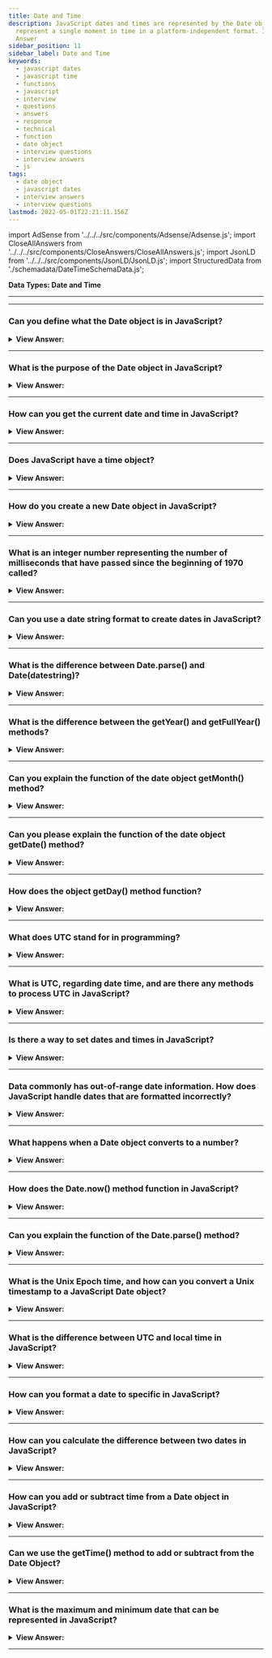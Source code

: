 ```yaml
---
title: Date and Time
description: JavaScript dates and times are represented by the Date object. Date objects
  represent a single moment in time in a platform-independent format. Interview
  Answer
sidebar_position: 11
sidebar_label: Date and Time
keywords:
  - javascript dates
  - javascript time
  - functions
  - javascript
  - interview
  - questions
  - answers
  - response
  - technical
  - function
  - date object
  - interview questions
  - interview answers
  - js
tags:
  - date object
  - javascript dates
  - interview answers
  - interview questions
lastmod: 2022-05-01T22:21:11.156Z
---
```


import AdSense from '../../../src/components/Adsense/Adsense.js';
import CloseAllAnswers from '../../../src/components/CloseAnswers/CloseAllAnswers.js';
import JsonLD from '../../../src/components/JsonLD/JsonLD.js';
import StructuredData from './schemadata/DateTimeSchemaData.js';

<JsonLD data={StructuredData} />

<head>
  <title>Date and Time | JavaScript Frontend Phone Interview Answers</title>
</head>

**Data Types: Date and Time**

---

<AdSense />

---

<CloseAllAnswers />

### Can you define what the Date object is in JavaScript?

<details>
  <summary><strong>View Answer:</strong></summary>
  <div>
  <div><strong>Interview Response:</strong> The Date object is a built-in object in JavaScript that represents a specific point in time and provides methods for working with dates and times.
</div><br />
  <div><strong>Technical Response:</strong> JavaScript Date objects represent a single moment in time in a platform-independent format. Date objects contain a Number that represents milliseconds since 1 January 1970 UTC. These date and time objects are not the same as the UNIX epoch (the number of seconds elapsed since midnight on January 1, 1970, UTC), the principal base value for computer-recorded date and time values. It's essential to keep in mind that while the time value at the heart of a Date object is UTC, the primary methods to fetch the date and time or its components all work in the local (i.e., host system) time zone and offset.
  </div><br />
  <div><strong className="codeExample">Code Example:</strong><br /><br />

  <div></div>

Creating a `Date` object representing the current date and time:

```javascript
const currentDate = new Date();
console.log(currentDate);
// logs Wed Jun 21 2023 16:45:26 GMT-0700 (Pacific Daylight Time)
```

Creating a `Date` object with a specific date and time:

```javascript
const specificDate = new Date('2023-06-21T10:30:00');
console.log(specificDate);
```

Getting various components of a `Date` object:

```javascript
const date = new Date();

const year = date.getFullYear();
const month = date.getMonth(); // Month is zero-based (0-11)
const day = date.getDate();
const hours = date.getHours();
const minutes = date.getMinutes();
const seconds = date.getSeconds();

console.log(year, month, day, hours, minutes, seconds);
```

Performing calculations with `Date` objects:

```javascript
const now = new Date();
const futureDate = new Date(now.getFullYear() + 1, now.getMonth(), now.getDate());

console.log(futureDate);
```

In this example, we calculate a future date by adding one year to the current date using the `getFullYear`, `getMonth`, and `getDate` methods of the `Date` object.

The `Date` object provides many more methods and properties to work with dates and times, allowing you to perform various operations and manipulate dates according to your needs.

  </div>
  </div>
</details>

---

### What is the purpose of the Date object in JavaScript?

<details>
  <summary><strong>View Answer:</strong></summary>
  <div>
  <div><strong>Interview Response:</strong> The Date object is used to work with dates and times in JavaScript, allowing developers to create, manipulate, and format date and time values.</div><br />
  <div><strong className="codeExample">Code Example:</strong><br /><br />

  <div></div>

```js
let date = new Date();
console.log(date); // Logs the current date and time
```

  </div>
  </div>
</details>

---

### How can you get the current date and time in JavaScript?

<details>
  <summary><strong>View Answer:</strong></summary>
  <div>
  <div><strong>Interview Response:</strong> The current date and time can be obtained in JavaScript using the built-in Date object's constructor without any arguments.</div><br />
  <div><strong className="codeExample">Code Example:</strong><br /><br />

  <div></div>

```js
let date = new Date();
console.log(date); // Logs the current date and time
```

  </div>
  </div>
</details>

---

### Does JavaScript have a time object?

<details>
  <summary><strong>View Answer:</strong></summary>
  <div>
  <div><strong>Interview Response:</strong> JavaScript has a Date object, which includes both date and time functionality, but it does not have a separate "time object".
  </div><br/>
  <div><strong>Technical Response:</strong> No, JavaScript does not have a built-in "Time" object. However, the `Date` object in JavaScript is commonly used to work with both dates and times. It represents a specific point in time, including the date, time, and time zone information. By utilizing the methods and properties of the `Date` object, you can perform operations related to time, such as getting the current time, setting specific times, extracting time components, and performing calculations involving time intervals.
  </div><br />
  <div><strong className="codeExample">Code Example:</strong><br /><br />

  <div></div>

Getting the current time:

```js
const currentTime = new Date();
console.log(currentTime.toLocaleTimeString());
```

Setting a specific time:

```js
const specificTime = new Date();
specificTime.setHours(10);
specificTime.setMinutes(30);
specificTime.setSeconds(0);
console.log(specificTime.toLocaleTimeString()); // logs 10:30:00 AM
```

  </div>
  </div>
</details>

---

### How do you create a new Date object in JavaScript?

<details>
  <summary><strong>View Answer:</strong></summary>
  <div>
  <div><strong>Interview Response:</strong> A new Date object is created in JavaScript using the built-in Date constructor with optional arguments for the year, month, day, hour, minute, second, and millisecond.
  </div><br />
  <div><strong className="codeExample">Code Example:</strong><br /><br />

  <div></div>

```js
let currentDate = new Date();
console.log(currentDate); // Logs the current date and time
```

  </div>
  </div>
</details>

---

### What is an integer number representing the number of milliseconds that have passed since the beginning of 1970 called?

<details>
  <summary><strong>View Answer:</strong></summary>
  <div>
  <div><strong>Interview Response:</strong> The integer number representing the number of milliseconds since the beginning of 1970 is called a timestamp (Unix Time or Epoch Time).</div><br />
  <div><strong>Technical Response:</strong> An integer number representing the number of milliseconds since 1970 is called a timestamp. It is a lightweight numeric representation of a date. We can always create a date from a timestamp using the new Date(timestamp) and convert the existing Date object to a timestamp using the date.getTime() method. You should be aware that dates before 01.01.1970 have a negative timestamp.
  </div><br />
  <div><strong className="codeExample">Code Example:</strong><br /><br />

  <div></div>

```js
// 31 Dec 1969
let Dec31_1969 = new Date(-24 * 3600 * 1000);
console.log(Dec31_1969);
```

  </div>
  </div>
</details>

---

### Can you use a date string format to create dates in JavaScript?

<details>
  <summary><strong>View Answer:</strong></summary>
  <div>
  <div><strong>Interview Response:</strong> Yes, if there is a single argument, and it is a string, it is parsed automatically. The algorithm is the same as Date.parse (returns a timestamp) used to parse date strings.
</div><br />
  <div><strong className="codeExample">Code Example:</strong><br /><br />

<strong>Syntax: </strong> new Date(“datestring”);<br /><br />

  <div></div>

```js
let date = new Date('2017-01-26');
console.log(date);
// The time is not set, so it's assumed to be midnight GMT and
// is adjusted according to the timezone the code is run in
// So the result could be
// Thu Jan 26 2017 11:00:00 GMT+1100 (Australian Eastern Daylight Time)
// or
// Wed Jan 25 2017 16:00:00 GMT-0800 (Pacific Standard Time)
```

  </div>
  </div>
</details>

---

### What is the difference between Date.parse() and Date(datestring)?

<details>
  <summary><strong>View Answer:</strong></summary>
  <div>
  <div><strong>Interview Response:</strong> The main difference between Date.parse(), and Date(datestring) is Date.parse() returns milliseconds, and Date(datestring) does not. It returns the actual UTC date string requested.
</div><br />
  <div><strong className="codeExample">Code Example:</strong><br /><br />

  <div></div>

```js
let date = Date.parse('01-02-2021'); // get timestamp returns 1609574400000
let date2 = new Date(1609574400000); // using timestamp

console.log(date); // returns 1609574400000
console.log(date2); // returns 2021-01-02T08:00:00.000Z
```

  </div>
  </div>
</details>

---

### What is the difference between the getYear() and getFullYear() methods?

<details>
  <summary><strong>View Answer:</strong></summary>
  <div>
  <div><strong>Interview Response:</strong> The getYear() method returns the year minus 1900, while getFullYear() returns the four-digit year. The getYear() method is deprecated and should not be used.</div><br />
  <div><strong>Technical Response:</strong> The getFullYear() method returns the year of the specified date according to local time. The getYear() method is deprecated, and you should not use it but instead follow the current MDN recommendations (It does not work well with date years after 2000).
  </div><br />
  <div><strong className="codeExample">Code Example:</strong><br /><br />

  <div></div>

```js
let date = new Date();
let year = date.getFullYear();
console.log(year); // returns 2021
```

---

:::warning
The getYear() method is **deprecated**, and you should not use it. Use **getFullYear()** instead.
:::

  </div>
  </div>
</details>

---

### Can you explain the function of the date object getMonth() method?

<details>
  <summary><strong>View Answer:</strong></summary>
  <div>
  <div><strong>Interview Response:</strong> The getMonth() method of the Date object in JavaScript returns the numeric month (0-11) of a date, where 0 equals January and 1 equals February, and so on.</div><br />
  <div><strong>Technical Response:</strong> The getMonth() method returns the month on the specified date according to local time as a zero-based value (zero indicates the year's first month). It returns an integer number, between 0 and 11, representing the month on the given date according to local time. 0 corresponds to January, 1 to February, and more.
  </div><br />
  <div><strong className="codeExample">Code Example:</strong><br /><br />

<strong>Syntax: </strong> dateObj.getMonth();<br /><br />

  <div></div>

```js
let Xmas95 = new Date('December 25, 1995 23:15:30');
let month = Xmas95.getMonth();

console.log(month); // 11
```

  </div>
  </div>
</details>

---

### Can you please explain the function of the date object getDate() method?

<details>
  <summary><strong>View Answer:</strong></summary>
  <div>
  <div><strong>Interview Response:</strong> The getDate() method returns the day of the month for the specified date according to local time. An integer number between 1 and 31 represents the day of the month for the given date.
</div><br />
  <div><strong className="codeExample">Code Example:</strong><br /><br />

<strong>Syntax: </strong> dateObj.getDate();<br /><br />

  <div></div>

```js
let Xmas95 = new Date('December 25, 1995 23:15:30');
let day = Xmas95.getDate();

console.log(day); // 25
```

  </div>
  </div>
</details>

---

### How does the object getDay() method function?

<details>
  <summary><strong>View Answer:</strong></summary>
  <div>
  <div><strong>Interview Response:</strong> The getDay() method of the Date object in JavaScript returns the numeric value of the day of the week (0-6) for a given Date object, where Sunday is 0 and Saturday is 6.</div><br />
  <div><strong>Technical Response:</strong> The getDay() method returns the day of the week for the specified date according to local time, where 0 represents Sunday. For the day of the month, see Date.prototype.getDate(). An integer number, between 0 and 6, corresponds to the week's day for the given date, according to local time: 0 for Sunday, 1 for Monday, 2 for Tuesday, and following days in order.
  </div><br />
  <div><strong className="codeExample">Code Example:</strong><br /><br />

<strong>Syntax: </strong> dateObj.getDay();<br /><br />

  <div></div>

```js
let Xmas95 = new Date('December 25, 1995 23:15:30');
let weekday = Xmas95.getDay();

console.log(weekday); // 1
```

  </div>
  </div>
</details>

---

### What does UTC stand for in programming?

<details>
  <summary><strong>View Answer:</strong></summary>
  <div>
  <div><strong>Interview Response:</strong> In programming, UTC stands for Coordinated Universal Time, which is a time standard that provides a consistent, global time reference and is used as a basis for local time zones.
  </div>
  </div>
</details>

---

### What is UTC, regarding date time, and are there any methods to process UTC in JavaScript?

<details>
  <summary><strong>View Answer:</strong></summary>
  <div>
  <div><strong>Interview Response:</strong> In the context of date and time, UTC stands for Coordinated Universal Time, and JavaScript provides several methods for working with UTC, including getUTCDate(), getUTCDay(), getUTCMonth(), and getUTCHours().</div><br />
  <div><strong>Technical Response:</strong> UTC is an acronym for Universal Time Coordinated, established in 1972. This time was called Greenwich Mean Time (GMT) but now referred to as Coordinated Universal Time or Universal Time Coordinated (UTC). In JavaScript, there are also their UTC-counterparts, that return day, month, year and so on for the time zone UTC+0: getUTCFullYear(), getUTCMonth(), getUTCDay(). Just insert the "UTC" right after "get". Besides the given methods, two special ones do not have a UTC-variant, including getTime and getTimezoneOffset.
  </div><br />
  <div><strong className="codeExample">Code Example:</strong><br /><br />

  <div></div>

```js
const date = new Date();

const utcYear = date.getUTCFullYear();
const utcMonth = date.getUTCMonth(); // Month is zero-based (0-11)
const utcDate = date.getUTCDate();
const utcHours = date.getUTCHours();
const utcMinutes = date.getUTCMinutes();
const utcSeconds = date.getUTCSeconds();

console.log(utcYear, utcMonth, utcDate, utcHours, utcMinutes, utcSeconds);
```

  </div>
  </div>
</details>

---

### Is there a way to set dates and times in JavaScript?

<details>
  <summary><strong>View Answer:</strong></summary>
  <div>
  <div><strong>Interview Response:</strong> Yes, there are several methods, including setFullYear, setMonth, setDate, setHours, setMinutes, setSeconds, setMilliseconds, and setTime.</div><br />
  <div><strong>Technical Response:</strong> Yes, there are several methods, including setFullYear, setMonth, setDate, setHours, setMinutes, setSeconds, setMilliseconds, and setTime. setTime sets the completed date in milliseconds based on the JavaScript initialized date of 01/01/1970 UTC. Every one of them except setTime() has a UTC-variant for use.
  </div><br />
  <div><strong className="codeExample">Code Example:</strong><br /><br />

  <div></div>

```js
let today = new Date();

today.setHours(0);
console.log(today); // still today, but the hour is changed to 0

today.setHours(0, 0, 0, 0);
console.log(today); // still today, now 00:00:00 sharp.
```

  </div>
  </div>
</details>

---

### Data commonly has out-of-range date information. How does JavaScript handle dates that are formatted incorrectly?

<details>
  <summary><strong>View Answer:</strong></summary>
  <div>
  <div><strong>Interview Response:</strong> JavaScript handles out-of-range dates by adjusting them to be within the appropriate range of valid dates.
</div><br />
  <div><strong>Interview Response:</strong> The Date object includes an auto-correction feature that tackles incorrectly formed dates. We can enter values out of range, and it will auto-adjust. The Date object also keeps track of the number of days within a single date to provide accurate future or past date results.
</div><br />
  <div><strong className="codeExample">Code Example:</strong><br /><br />

  <div></div>

```js
let date = new Date(2013, 0, 32); // 32 Jan 2013 ?!?
console.log(date); // ...is 1st Feb 2013!

// Another example
let date = new Date(2016, 1, 28);
date.setDate(date.getDate() + 2);

console.log(date); // 1 Mar 2016
```

  </div>
  </div>
</details>

---

### What happens when a Date object converts to a number?

<details>
  <summary><strong>View Answer:</strong></summary>
  <div>
  <div><strong>Interview Response:</strong> When a Date object is converted to a timestamp, it returns the number of milliseconds since January 1, 1970, 00:00:00 UTC. This is called the Unix Epoch.
</div><br />
  <div><strong className="codeExample">Code Example:</strong><br /><br />

  <div></div>

```js
// Date to number conversion using the unary operator
let date = new Date();
console.log(+date); // returns the number of milliseconds, same as date.getTime()

// Time Measurement: Speed Test
let start = new Date(); // start measuring time

// do the job
for (let i = 0; i < 100000; i++) {
  let doSomething = i * i * i;
}

let end = new Date(); // end measuring time

console.log(`The loop took ${end - start} ms`);
```

---

:::note
The critical side effect: JavaScript can subtract date numbers; the result is their difference in milliseconds. That can be used for time measurements and equip an application with more powerful time-related features.
:::

  </div>
  </div>
</details>

---

### How does the Date.now() method function in JavaScript?

<details>
  <summary><strong>View Answer:</strong></summary>
  <div>
  <div><strong>Interview Response:</strong> The Date.now() method in JavaScript returns the current timestamp value in milliseconds since January 1, 1970 (UTC) without creating a new Date object.</div><br />
  <div><strong>Technical Response:</strong> We don't need the Date object if we just want to measure time. Date.now() is a special method that returns the current timestamp, and it has the same semantic value as new Date(). getTime() returns a Time object without creating an intermediary Date object. As a result, it is speedier and puts less strain on waste collection. It's primarily done for convenience or when we need the necessary performance, such as in JavaScript games or other specialized applications.
  </div><br />
  <div><strong className="codeExample">Code Example:</strong><br /><br />

<strong>Syntax: </strong> Date.now();<br /><br />

  <div></div>

```js
let start = Date.now(); // milliseconds count from 1 Jan 1970

// do the job
for (let i = 0; i < 100000; i++) {
  let doSomething = i * i * i;
}

let end = Date.now(); // done

console.log(`The loop took ${end - start} ms`); // subtract numbers, not dates
```

  </div>
  </div>
</details>

---

### Can you explain the function of the Date.parse() method?

<details>
  <summary><strong>View Answer:</strong></summary>
  <div>
  <div><strong>Interview Response:</strong> The Date.parse() method in JavaScript parses a string representation of a date and returns its corresponding timestamp value.</div><br />
  <div><strong>Technical Response:</strong> Date.parse(str) parses a string in the specified format and returns the timestamp (number of milliseconds since January 1, 1970, UTC+0). If the format is invalid, NaN is returned. The string format should be (YYYY-MM-DDTHH:mm:ss.sssZ). The breakdown of the format is YYYY-MM-DD as the date year-month-day. The character "T" is used as the delimiter. HH:mm:ss.sss is the time relative to hours, minutes, seconds, and milliseconds. The optional 'Z' part denotes the time zone in the format +-hh:mm. A single letter Z would mean UTC+0.
  </div><br />
  <div><strong className="codeExample">Code Example:</strong><br /><br />

<strong>Syntax: </strong> Date.parse();<br /><br />

  <div></div>

```js
let ms = Date.parse('2012-01-26T13:51:50.417-07:00');

console.log(ms); // 1327611110417  (timestamp)

// We can instantly create a new Date object from the timestamp

let date = new Date(Date.parse('2012-01-26T13:51:50.417-07:00'));

console.log(date);
```

  </div>
  </div>
</details>

---

### What is the Unix Epoch time, and how can you convert a Unix timestamp to a JavaScript Date object?

<details>
  <summary><strong>View Answer:</strong></summary>
  <div>
  <div><strong>Interview Response:</strong> The Unix Epoch time is the number of seconds that have passed since January 1, 1970, at 00:00:00 UTC. To convert a Unix timestamp to a JavaScript Date object, use new Date(unixTimestamp * 1000), multiplying the timestamp by 1000 to convert it from seconds to milliseconds.
  </div><br />
  <div><strong className="codeExample">Code Example:</strong><br /><br />

  <div></div>

```js
const unixTimestamp = 1624298400; // Unix timestamp representing July 21, 2021, 00:00:00 UTC

const date = new Date(unixTimestamp * 1000);

console.log(date);
```

  </div>
  </div>
</details>

---

### What is the difference between UTC and local time in JavaScript?

<details>
  <summary><strong>View Answer:</strong></summary>
  <div>
  <div><strong>Interview Response:</strong> UTC is a standard time zone used globally, whereas local time is the time zone of the user's computer. UTC does not take into account daylight saving time, while local time does. In JavaScript, the methods for working with UTC and local time are different.
  </div>
  </div>
</details>

---

### How can you format a date to specific in JavaScript?

<details>
  <summary><strong>View Answer:</strong></summary>
  <div>
  <div><strong>Interview Response:</strong> You can format a date in JavaScript using various methods of the Date object, such as toLocaleDateString() and toLocaleTimeString(). You can also use third-party libraries such as Moment.js for more advanced formatting options.
  </div>
  </div>
</details>

---

### How can you calculate the difference between two dates in JavaScript?

<details>
  <summary><strong>View Answer:</strong></summary>
  <div>
  <div><strong>Interview Response:</strong> You can calculate the difference between two dates in JavaScript by subtracting the two dates and converting the result into the desired units. (e.g., milliseconds, seconds, days).</div><br />
  <div><strong className="codeExample">Code Example:</strong><br /><br />

  <div></div>

```js
let date1 = new Date('2023-05-23');
let date2 = new Date('2023-05-30');

// Get the difference in milliseconds and convert it to days
let diffDays = Math.abs(date2 - date1) / (1000 * 60 * 60 * 24); 

console.log(diffDays); // Outputs 7
```

  </div>
  </div>
</details>

---

### How can you add or subtract time from a Date object in JavaScript?

<details>
  <summary><strong>View Answer:</strong></summary>
  <div>
  <div><strong>Interview Response:</strong> To add/subtract time, create a new Date object, then use setTime() method, adding/subtracting milliseconds to/from the original date's getTime() value.</div><br />
  <div><strong className="codeExample">Code Example:</strong><br /><br />

  <div></div>

```js
let date = new Date(); 
date.setTime(date.getTime() + (3*60*60*1000)); // adds 3 hours

let date = new Date(); 
date.setTime(date.getTime() - (30*60*1000)); // subtracts 30 minutes
```

  </div>
  </div>
</details>

---

### Can we use the getTime() method to add or subtract from the Date Object?

<details>
  <summary><strong>View Answer:</strong></summary>
  <div>
  <div><strong>Interview Response:</strong> Yes, `getTime()` returns milliseconds since Unix Epoch, which you can add to or subtract from, then use `setTime()` to modify the Date object.</div><br />
  <div><strong className="codeExample">Code Example:</strong><br /><br />

  <div></div>

```js
let date = new Date(); 
date.setTime(date.getTime() + (3*60*60*1000)); // adds 3 hours
```

  </div>
  </div>
</details>

---

### What is the maximum and minimum date that can be represented in JavaScript?

<details>
  <summary><strong>View Answer:</strong></summary>
  <div>
  <div><strong>Interview Response:</strong> The maximum date that can be represented in JavaScript is approximately 285,616 years in the future (8640000000000000 milliseconds after January 1, 1970). The minimum date is approximately 271,821 years BCE (8640000000000000 milliseconds before January 1, 1970).<br /><br /> In days, JavaScript can represent dates from -100,000,000 days to 100,000,000 days relative to January 1, 1970 UTC, about 273,790 BCE to 273,790 CE.
  </div>
  </div>
</details>

---
